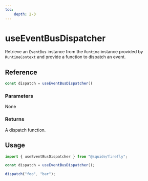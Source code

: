 ```yaml
---
toc:
    depth: 2-3
---
```


# useEventBusDispatcher

Retrieve an `EventBus` instance from the `Runtime` instance provided by `RuntimeContext` and provide a function to dispatch an event.

## Reference

```ts
const dispatch = useEventBusDispatcher()
```

### Parameters

None

### Returns

A dispatch function.

## Usage

```ts
import { useEventBusDispatcher } from "@squide/firefly";

const dispatch = useEventBusDispatcher();

dispatch("foo", "bar");
```
